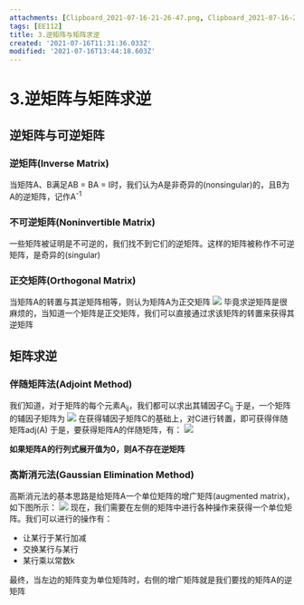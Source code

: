 ```yaml
---
attachments: [Clipboard_2021-07-16-21-26-47.png, Clipboard_2021-07-16-21-30-31.png, Clipboard_2021-07-16-21-31-53.png, Clipboard_2021-07-16-21-37-16.png]
tags: [EE112]
title: 3.逆矩阵与矩阵求逆
created: '2021-07-16T11:31:36.033Z'
modified: '2021-07-16T13:44:18.603Z'
---
```


# 3.逆矩阵与矩阵求逆

## 逆矩阵与可逆矩阵
### 逆矩阵(Inverse Matrix)
当矩阵A、B满足AB = BA = I时，我们认为A是非奇异的(nonsingular)的，且B为A的逆矩阵，记作A<sup>-1</sup>

### 不可逆矩阵(Noninvertible Matrix)
一些矩阵被证明是不可逆的，我们找不到它们的逆矩阵。这样的矩阵被称作不可逆矩阵，是奇异的(singular)

### 正交矩阵(Orthogonal Matrix)
当矩阵A的转置与其逆矩阵相等，则认为矩阵A为正交矩阵
![](@attachment/Clipboard_2021-07-16-21-26-47.png)
毕竟求逆矩阵是很麻烦的，当知道一个矩阵是正交矩阵，我们可以直接通过求该矩阵的转置来获得其逆矩阵

## 矩阵求逆
### 伴随矩阵法(Adjoint Method)
我们知道，对于矩阵的每个元素A<sub>ij</sub>，我们都可以求出其辅因子C<sub>ij</sub>
于是，一个矩阵的辅因子矩阵为
![](@attachment/Clipboard_2021-07-16-21-30-31.png)
在获得辅因子矩阵C的基础上，对C进行转置，即可获得伴随矩阵adj(A)
于是，要获得矩阵A的伴随矩阵，有：
![](@attachment/Clipboard_2021-07-16-21-31-53.png)

**如果矩阵A的行列式展开值为0，则A不存在逆矩阵**

### 高斯消元法(Gaussian Elimination Method)
高斯消元法的基本思路是给矩阵A一个单位矩阵的增广矩阵(augmented matrix)，如下图所示：
![](@attachment/Clipboard_2021-07-16-21-37-16.png)
现在，我们需要在左侧的矩阵中进行各种操作来获得一个单位矩阵。我们可以进行的操作有：
- 让某行于某行加减
- 交换某行与某行
- 某行乘以常数k

最终，当左边的矩阵变为单位矩阵时，右侧的增广矩阵就是我们要找的矩阵A的逆矩阵













